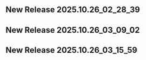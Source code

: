 ## New Release 2025.10.26_02_28_39
## New Release 2025.10.26_03_09_02
## New Release 2025.10.26_03_15_59

